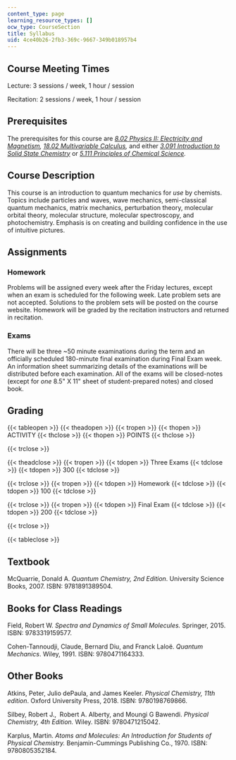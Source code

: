 ```yaml
---
content_type: page
learning_resource_types: []
ocw_type: CourseSection
title: Syllabus
uid: 4ce40b26-2fb3-369c-9667-349b018957b4
---
```


Course Meeting Times
--------------------

Lecture: 3 sessions / week, 1 hour / session

Recitation: 2 sessions / week, 1 hour / session

Prerequisites
-------------

The prerequisites for this course are _[8.02 Physics II: Electricity and Magnetism](/courses/8-02-physics-ii-electricity-and-magnetism-spring-2007),_ _[18.02 Multivariable Calculus](/courses/18-02sc-multivariable-calculus-fall-2010),_ and either _[3.091 Introduction to Solid State Chemistry](/courses/3-091sc-introduction-to-solid-state-chemistry-fall-2010)_ or _[5.111 Principles of Chemical Science](/courses/5-111sc-principles-of-chemical-science-fall-2014)._ 

Course Description
------------------

This course is an introduction to quantum mechanics for _use_ by chemists. Topics include particles and waves, wave mechanics, semi-classical quantum mechanics, matrix mechanics, perturbation theory, molecular orbital theory, molecular structure, molecular spectroscopy, and photochemistry. Emphasis is on creating and building confidence in the use of intuitive pictures.

Assignments
-----------

### Homework

Problems will be assigned every week after the Friday lectures, except when an exam is scheduled for the following week. Late problem sets are not accepted. Solutions to the problem sets will be posted on the course website. Homework will be graded by the recitation instructors and returned in recitation. 

### Exams

There will be three ~50 minute examinations during the term and an officially scheduled 180-minute final examination during Final Exam week. An information sheet summarizing details of the examinations will be distributed before each examination. All of the exams will be closed-notes (except for _one_ 8.5" X 11" sheet of student-prepared notes) and closed book. 

Grading
-------

{{< tableopen >}}
{{< theadopen >}}
{{< tropen >}}
{{< thopen >}}
ACTIVITY
{{< thclose >}}
{{< thopen >}}
POINTS
{{< thclose >}}

{{< trclose >}}

{{< theadclose >}}
{{< tropen >}}
{{< tdopen >}}
Three Exams
{{< tdclose >}}
{{< tdopen >}}
300
{{< tdclose >}}

{{< trclose >}}
{{< tropen >}}
{{< tdopen >}}
Homework
{{< tdclose >}}
{{< tdopen >}}
100
{{< tdclose >}}

{{< trclose >}}
{{< tropen >}}
{{< tdopen >}}
Final Exam
{{< tdclose >}}
{{< tdopen >}}
200
{{< tdclose >}}

{{< trclose >}}

{{< tableclose >}}

Textbook
--------

McQuarrie, Donald A. _Quantum Chemistry, 2nd Edition_. University Science Books, 2007. ISBN: 9781891389504. 

Books for Class Readings
------------------------

Field, Robert W. _Spectra and Dynamics of Small Molecules._ Springer, 2015. ISBN: 9783319159577. 

Cohen-Tannoudji, Claude, Bernard Diu, and Franck Laloë. _Quantum Mechanics_. Wiley, 1991. ISBN: 9780471164333. 

Other Books
-----------

Atkins, Peter, Julio dePaula, and James Keeler. _Physical Chemistry, 11th edition_. Oxford University Press, 2018. ISBN: 9780198769866.

Silbey, Robert J.,  Robert A. Alberty, and Moungi G Bawendi. _Physical Chemistry, 4th Edition._ Wiley. ISBN: 9780471215042. 

Karplus, Martin. _Atoms and Molecules: An Introduction for Students of Physical Chemistry._ Benjamin-Cummings Publishing Co., 1970. ISBN: 9780805352184.